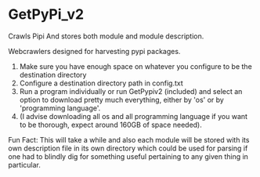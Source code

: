 # GetPyPi_v2
Crawls Pipi And stores both module and module description.

Webcrawlers designed for harvesting pypi packages.

1. Make sure you have enough space on whatever you configure to be the destination directory
2. Configure a destination directory path in config.txt 
3. Run a program individually or run GetPypiv2 (included) and select an option to download pretty much everything,
either by 'os' or by 'programming language'.
4. (I advise downloading all os and all programming language if you want to be thorough, expect around 160GB of space needed).

Fun Fact: This will take a while and also each module will be stored with its own description file in its own directory which could be used for parsing if one had to blindly dig for something useful pertaining to any given thing in particular.

